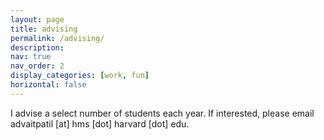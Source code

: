 ```yaml
---
layout: page
title: advising
permalink: /advising/
description: 
nav: true
nav_order: 2
display_categories: [work, fun]
horizontal: false
---
```


I advise a select number of students each year. If interested, please email advaitpatil [at] hms [dot] harvard [dot] edu.
